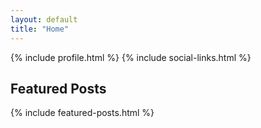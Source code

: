 ```yaml
---
layout: default
title: "Home"
---
```


{% include profile.html %}
{% include social-links.html %}

## Featured Posts

{% include featured-posts.html %}
